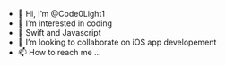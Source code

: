 - 👋 Hi, I’m @Code0Light1
- 👀 I’m interested in coding
- 🌱 Swift and Javascript 
- 💞️ I’m looking to collaborate on iOS app developement
- 📫 How to reach me ...

<!---
Code0Light1/Code0Light1 is a ✨ special ✨ repository because its `README.md` (this file) appears on your GitHub profile.
You can click the Preview link to take a look at your changes.
--->
